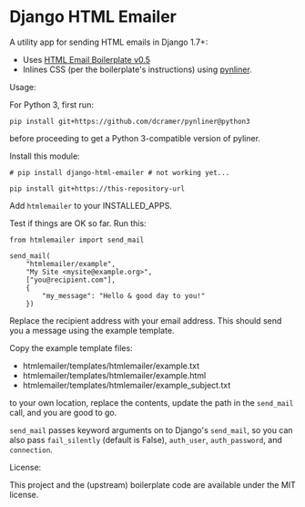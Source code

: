 Django HTML Emailer
===================

A utility app for sending HTML emails in Django 1.7+:

* Uses [HTML Email Boilerplate v0.5](http://htmlemailboilerplate.com/)
* Inlines CSS (per the boilerplate's instructions) using [pynliner](https://pythonhosted.org/pynliner/).

Usage:

For Python 3, first run:

    pip install git+https://github.com/dcramer/pynliner@python3

before proceeding to get a Python 3-compatible version of pyliner.

Install this module:

	# pip install django-html-emailer # not working yet...
	
	pip install git+https://this-repository-url

Add `htmlemailer` to your INSTALLED_APPS.

Test if things are OK so far. Run this:

	from htmlemailer import send_mail

	send_mail(
		"htmlemailer/example",
		"My Site <mysite@example.org>",
		["you@recipient.com"],
		{
			"my_message": "Hello & good day to you!"
		})

Replace the recipient address with your email address. This should send you a message using the example template.

Copy the example template files:

* htmlemailer/templates/htmlemailer/example.txt
* htmlemailer/templates/htmlemailer/example.html
* htmlemailer/templates/htmlemailer/example_subject.txt

to your own location, replace the contents, update the path in the `send_mail` call, and you are good to go.

`send_mail` passes keyword arguments on to Django's `send_mail`, so you can also pass `fail_silently` (default is False), `auth_user`, `auth_password`, and `connection`.

License:

This project and the (upstream) boilerplate code are available under the MIT license.
